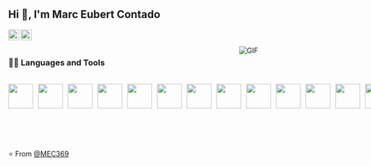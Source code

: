 <!-- ![Web-Developer](/MacBook%20Air%20-%201.png) -->

<!-- ## Welcome to my world <img src="https://github.com/TheDudeThatCode/TheDudeThatCode/blob/master/Assets/Earth.gif" width="24px"> -->
## Hi 👋, I'm Marc Eubert Contado

<!-- ### Portfolio: https://eubert369.github.io/Eubert_Webpage/ -->

<a href="www.linkedin.com/in/marc-eubert-contado-846996290">
  <img align="left" alt="Marc Eubert Contado" width="22px" src="https://cdn.jsdelivr.net/gh/devicons/devicon@latest/icons/linkedin/linkedin-original.svg" />
</a>
<a href="https://www.facebook.com/marceubert.contado">
  <img align="left" alt="Brijesh Dhanani" width="22px" src="https://cdn.jsdelivr.net/gh/devicons/devicon@latest/icons/facebook/facebook-original.svg" />
</a>

<br />
<br />

  <img align="right" alt="GIF" src="https://media.giphy.com/media/836HiJc7pgzy8iNXCn/giphy.gif" />
  
### 👨‍💻 Languages and Tools
<br />

<div style="display: flex; gap: 10px; flex: wrap;">
<img width=50 src="https://cdn.jsdelivr.net/gh/devicons/devicon@latest/icons/javascript/javascript-original.svg" />
 <img width=50  src="https://cdn.jsdelivr.net/gh/devicons/devicon@latest/icons/php/php-original.svg" />
<img width=50 src="https://cdn.jsdelivr.net/gh/devicons/devicon@latest/icons/python/python-original.svg" />
<img width=50 src="https://cdn.jsdelivr.net/gh/devicons/devicon@latest/icons/firebase/firebase-original.svg" />
<img width=50 src="https://cdn.jsdelivr.net/gh/devicons/devicon@latest/icons/mysql/mysql-original-wordmark.svg" />
<img width=50 src="https://cdn.jsdelivr.net/gh/devicons/devicon@latest/icons/html5/html5-original.svg" />
<img width=50 src="https://cdn.jsdelivr.net/gh/devicons/devicon@latest/icons/css3/css3-original.svg" />
<img width=50 src="https://cdn.jsdelivr.net/gh/devicons/devicon@latest/icons/tailwindcss/tailwindcss-original.svg" />
<img width=50  src="https://cdn.jsdelivr.net/gh/devicons/devicon@latest/icons/bootstrap/bootstrap-original.svg" />
<img width=50 src="https://cdn.jsdelivr.net/gh/devicons/devicon@latest/icons/jquery/jquery-original.svg" />
<img width=50 src="https://cdn.jsdelivr.net/gh/devicons/devicon@latest/icons/sass/sass-original.svg" />                  
<img width=50 src="https://cdn.jsdelivr.net/gh/devicons/devicon@latest/icons/laravel/laravel-original.svg" />
<img width=50 src="https://cdn.jsdelivr.net/gh/devicons/devicon@latest/icons/nextjs/nextjs-original.svg" />
<img width=50 src="https://cdn.jsdelivr.net/gh/devicons/devicon@latest/icons/react/react-original.svg" />
<img width=50 src="https://cdn.jsdelivr.net/gh/devicons/devicon@latest/icons/git/git-original.svg" />
<img width=50 src="https://cdn.jsdelivr.net/gh/devicons/devicon@latest/icons/docker/docker-original.svg" />
<img width=50 src="https://cdn.jsdelivr.net/gh/devicons/devicon@latest/icons/vscode/vscode-original.svg" />
<img width=50 src="https://cdn.jsdelivr.net/gh/devicons/devicon@latest/icons/insomnia/insomnia-original.svg" />
<img width=50 src="https://cdn.jsdelivr.net/gh/devicons/devicon@latest/icons/linux/linux-original.svg" />
<img width=50 src="https://cdn.jsdelivr.net/gh/devicons/devicon@latest/icons/debian/debian-original.svg" />
                              
</div>

<br />
<br />
<br />
<br />

⭐️ From [@MEC369](https://github.com/eubert369)

<!-- ## Hi there 👋 -->

<!--
**eubert369/eubert369** is a ✨ _special_ ✨ repository because its `README.md` (this file) appears on your GitHub profile.

Here are some ideas to get you started:

- 🔭 I’m currently working on ...
- 🌱 I’m currently learning ...
- 👯 I’m looking to collaborate on ...
- 🤔 I’m looking for help with ...
- 💬 Ask me about ...
- 📫 How to reach me: ...
- 😄 Pronouns: ...
- ⚡ Fun fact: ...
-->
